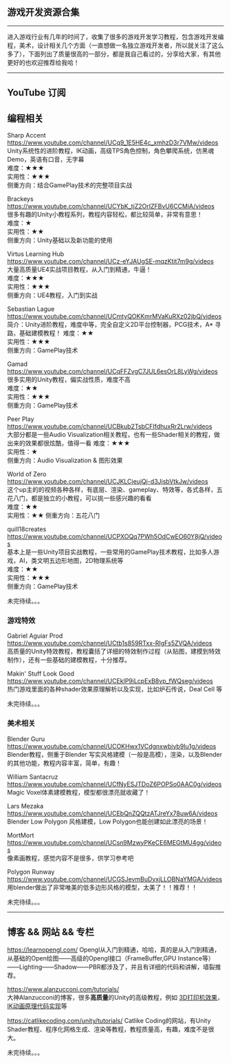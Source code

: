 ## 游戏开发资源合集

---

 进入游戏行业有几年的时间了，收集了很多的游戏开发学习教程，包含游戏开发编程，美术，设计相关几个方面（一直想做一名独立游戏开发者，所以就关注了这么多了），下面列出了质量很高的一部分，都是我自己看过的，分享给大家，有其他更好的也欢迎推荐给我哈！

---
## YouTube 订阅

## 编程相关

Sharp Accent  
https://www.youtube.com/channel/UCq9_1E5HE4c_xmhzD3r7VMw/videos  
Unity系统性的进阶教程，IK动画，高级TPS角色控制，角色攀爬系统，仿黑魂Demo，英语有口音，无字幕  
难度：★★★  
实用性：★★★   
侧重方向：结合GamePlay技术的完整项目实战  

Brackeys  
https://www.youtube.com/channel/UCYbK_tjZ2OrIZFBvU6CCMiA/videos  
很多有趣的Unity小教程系列，教程内容轻松，都比较简单，非常有意思！  
难度：★  
实用性：★★  
侧重方向：Unity基础以及新功能的使用    

Virtus Learning Hub  
https://www.youtube.com/channel/UCz-eYJAUgSE-mqzKtit7m9g/videos  
大量高质量UE4实战项目教程，从入门到精通，牛逼！  
难度：★★★    
实用性：★★★  
侧重方向：UE4教程，入门到实战   

Sebastian Lague  
https://www.youtube.com/channel/UCmtyQOKKmrMVaKuRXz02jbQ/videos  
简介：Unity进阶教程，难度中等，完全自定义2D平台控制器，PCG技术，A* 寻路，基础建模教程！ 
难度：★★  
实用性：★★★  
侧重方向：GamePlay技术     

Gamad  
https://www.youtube.com/channel/UCqFFZvgC7JUL6esOrL8LyWg/videos  
很多实用的Unity教程，偏实战性质，难度不高    
难度：★★  
实用性：★★★  
侧重方向：GamePlay技术    

Peer Play  
https://www.youtube.com/channel/UCBkub2TsbCFIfdhuxRr2Lrw/videos  
大部分都是一些Audio Visualization相关教程，也有一些Shader相关的教程，做出来的效果都很炫酷，值得一看 
难度：★★★  
实用性：★  
侧重方向：Audio Visualization & 图形效果  

World of Zero  
https://www.youtube.com/channel/UCJKLCjeujQj-d3JjsbVtkJw/videos  
这个up主的的视频各种各样，有底层、渲染、gameplay、特效等，各式各样，五花八门，都是独立的小教程，可以挑一些感兴趣的看看  
难度：★★  
实用性：★★ 
侧重方向：五花八门

quill18creates  
https://www.youtube.com/channel/UCPXOQq7PWh5OdCwEO60Y8jQ/videos  
基本上是一些Unity项目实战教程，一些常用的GamePlay技术教程，比如多人游戏，AI，类文明五边形地图，2D物理系统等    
难度：★★  
实用性：★★★  
侧重方向：GamePlay技术


未完待续。。。

### 游戏特效

Gabriel Aguiar Prod  
https://www.youtube.com/channel/UCtb1s859RTxx-RIgFs5ZVQA/videos  
高质量的Unity特效教程，教程囊括了详细的特效制作过程（从贴图，建模到特效制作），还有一些基础的建模教程，十分推荐。  


Makin' Stuff Look Good  
https://www.youtube.com/channel/UCEklP9iLcpExB8vp_fWQseg/videos  
热门游戏里面的各种shader效果原理解析以及实现，比如炉石传说，Deal Cell 等    


未完待续。。。 

### 美术相关  

Blender Guru  
https://www.youtube.com/channel/UCOKHwx1VCdgnxwbjyb9Iu1g/videos  
Blender教程，侧重于Blender 写实风格建模（一般是高模），渲染，以及Blender的其他功能，教程内容丰富，简单，有趣！

William Santacruz  
https://www.youtube.com/channel/UCfNyESJTDoZ6POPSo0AAC0g/videos  
Magic Voxel体素建模教程，模型都很漂亮就收藏了！  

Lars Mezaka  
https://www.youtube.com/channel/UCEbQnZQQtzATJreYx78uw6A/videos  
Blender Low Polygon 风格建模，Low Polygon也能创建如此漂亮的场景！  

MortMort  
https://www.youtube.com/channel/UCsn9MzwyPKeCE6MEGtMU4gg/videos  
像素画教程，感觉内容不是很多，供学习参考吧  

Polygon Runway  
https://www.youtube.com/channel/UCGSJevmBuDyxjLLOBNaYMGA/videos  
用blender做出了非常唯美的低多边形风格的模型，太美了！！推荐！！  


未完待续。。。  

---

## 博客 && 网站 && 专栏

https://learnopengl.com/
Opengl从入门到精通，哈哈，真的是从入门到精通，从基础的Open绘图——高级的Opengl接口（FrameBuffer,GPU Instance等）——Lighting——Shadow——PBR都涉及了，并且有详细的代码和讲解，墙裂推荐。

https://www.alanzucconi.com/tutorials/  
大神Alanzucconi的博客，很多**高质量**的Unity的高级教程，例如 [3D打印机效果](https://www.alanzucconi.com/2016/10/02/3d-printer-shader-effect-part-1/)，[IK动画原理代码实现](https://www.alanzucconi.com/2017/04/10/robotic-arms/)等

https://catlikecoding.com/unity/tutorials/
Catlike Coding的网站，有Unity Shader教程、程序化网格生成、渲染等教程，教程质量高，有趣，难度不是很大。

未完待续。。。 


  

